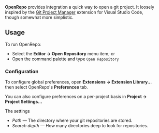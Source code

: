 **OpenRepo** provides integration a quick way to open a git project. It loosely inspired by the [Git Project Manager](https://marketplace.visualstudio.com/items?itemName=felipecaputo.git-project-manager) extension for Visual Studio Code, though somewhat more simplistic.

## Usage

To run OpenRepo:

- Select the **Editor → Open Repository** menu item; or
- Open the command palette and type `Open Repository`

### Configuration

To configure global preferences, open **Extensions → Extension Library...** then select OpenRepo's **Preferences** tab.

You can also configure preferences on a per-project basis in **Project → Project Settings...**

The settings

* *Path* — The directory where your git repositories are stored.
* *Search depth* — How many directories deep to look for repositories.
